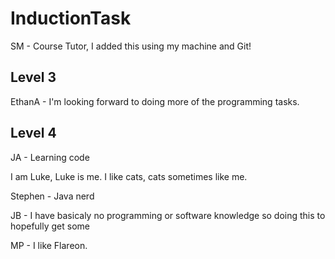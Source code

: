 # InductionTask
SM - Course Tutor, I added this using my machine and Git!
## Level 3

EthanA - I'm looking forward to doing more of the programming tasks.

## Level 4
JA - Learning code

I am Luke, Luke is me. I like cats, cats sometimes like me.

Stephen - Java nerd

JB - I have basicaly no programming or software knowledge so doing this to hopefully get some

MP - I like Flareon. 
